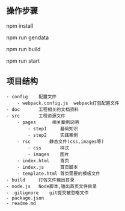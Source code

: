 ## 操作步骤

npm install

npm run gendata    

npm run build      

npm run start     


## 项目结构
    - config    配置文件
        - webpack.config.js  webpack打包配置文件
    - doc       工程相关的文档资料
    - src       工程资源文件
        - pages      相关案例说明
            - step1     基础知识
            - step2     实践案例
        - rsc       静态文件(css,images等)
            - css       样式
            - images    图片
        - index.html    首页
        - index.js      首页脚本
        - template.html 首页需要的模板文件
    - build     打包文件输出目录
    - node.js   Node脚本,输出首页文件目录
    - .gitignore    git提交被忽略文件
    - package.json
    - readme.md

  

